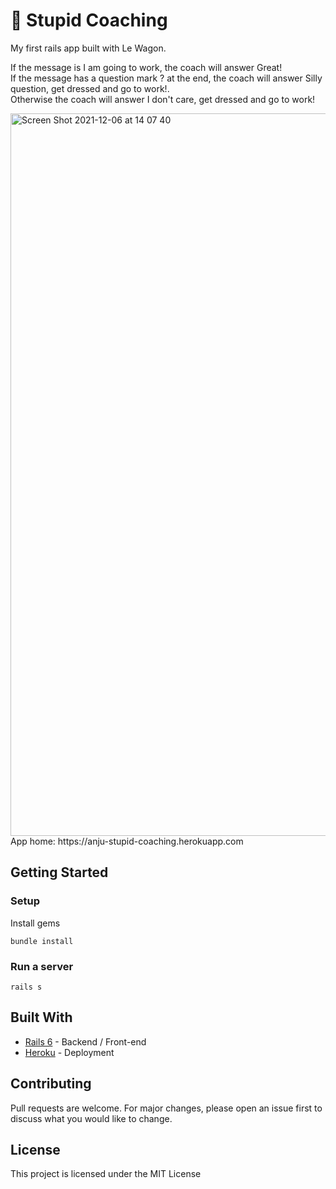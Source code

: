 # 🧢 Stupid Coaching

My first rails app built with Le Wagon.

If the message is I am going to work, the coach will answer Great! <br>
If the message has a question mark ? at the end, the coach will answer Silly question, get dressed and go to work!. <br>
Otherwise the coach will answer I don't care, get dressed and go to work! <br>

<img width="1156" alt="Screen Shot 2021-12-06 at 14 07 40" src="https://user-images.githubusercontent.com/88181896/145057367-fbcdca2a-a93b-4e6a-984e-8740f21853b1.png">

<br>
App home: https://anju-stupid-coaching.herokuapp.com
   

## Getting Started
### Setup

Install gems
```
bundle install
```

### Run a server
```
rails s
```

## Built With
- [Rails 6](https://guides.rubyonrails.org/) - Backend / Front-end
- [Heroku](https://heroku.com/) - Deployment

## Contributing
Pull requests are welcome. For major changes, please open an issue first to discuss what you would like to change.

## License
This project is licensed under the MIT License
